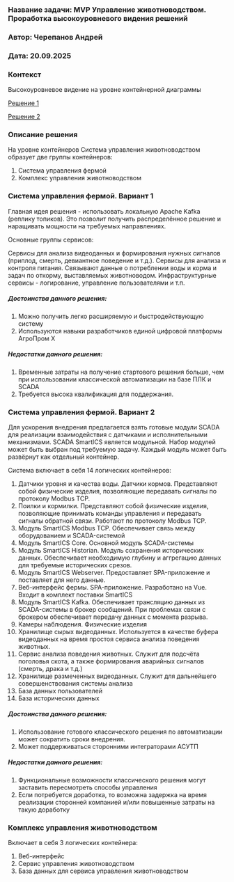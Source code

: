### Название задачи: MVP Управление животноводством. Проработка высокоуровневого видения решений 
### Автор: Черепанов Андрей
### Дата: 20.09.2025


### Контекст

Высокоуровневое видение на уровне контейнерной диаграммы

[Решение 1](C2_Вариант1.puml)

[Решение 2](C2_Вариант2.puml)


### Описание решения

На уровне контейнеров Система управления животноводством образует две группы контейнеров:
1. Система управления фермой
2. Комплекс управления животноводством

### Система управления фермой. Вариант 1

Главная идея решения - использовать локальную Apache Kafka (реплику топиков).
Это позволит получить распределённое решение и наращивать мощности на требуемых направлениях.

Основные группы сервисов:

Сервисы для анализа видеоданных и формирования нужных сигналов (приплод, смерть, девиантное поведение и т.д.).
Сервисы для анализа и контроля питания. Связывают данные о потреблении воды и корма и задач по откорму, выставляемых животноводом.
Инфраструктурные сервисы - логирование, управление пользователями и т.п.

##### Достоинства данного решения:

1. Можно получить легко расширяемую и быстродействующую систему
2. Используются навыки разработчиков единой цифровой платформы АгроПром Х

##### Недостатки данного решения:

1. Временные затраты на получение стартового решения больше, чем при использовании классической автоматизации на базе ПЛК и SCADA
2. Требуется высока квалификация для поддержания.

### Система управления фермой. Вариант 2

Для ускорения внедрения предлагается взять готовые модули SCADA для реализации взаимодействия с датчиками и исполнительными механизмами.
SCADA SmartICS является модульной. Набор модулей может быть выбран под требуемую задачу. Каждый модуль может быть развёрнут как отдельный контейнер.

Система включает в себя 14 логических контейнеров:

1. Датчики уровня и качества воды. Датчики кормов. Представляют собой физические изделия, позволяющие передавать сигналы по протоколу Modbus TCP.
2. Поилки и кормилки. Представляют собой физические изделия, позволяющие принимать команды управления и передавать сигналы обратной связи. Работают по протоколу Modbus TCP.
3. Модуль SmartICS Modbus TCP. Обеспечивает связь между оборудованием и SCADA-системой 
4. Модуль SmartICS Core. Основной модуль SCADA-системы
5. Модуль SmartICS Historian. Модуль сохранения исторических данных. Обеспечивает необходимую глубину и аггрегацию данных для требуемые исторических срезов.
6. Модуль SmartICS Webserver. Предоставляет SPA-приложение и поставляет для него данные.
7. Веб-интерфейс фермы. SPA-приложение. Разработано на Vue. Входит в комплект поставки SmartICS
8. Модуль SmartICS Kafka. Обеспечивает трансляцию данных из SCADA-системы в брокер сообщений. При проблемах связи с брокером обеспечивает передачу данных с момента разрыва.
9. Камеры наблюдения. Физические изделия
10. Хранилище сырых видеоданных. Используется в качестве буфера видеоданных на время простоя сервиса анализа поведения животных.
11. Сервис анализа поведения животных. Служит для подсчёта поголовья скота, а также формирования аварийных сигналов (смерть, драка и т.д.)
12. Хранилище размеченных видеоданных. Служит для дальнейшего совершенствования системы анализа
13. База данных пользователей
14. База исторических данных

##### Достоинства данного решения:

1. Использование готового классического решения по автоматизации может сократить сроки внедрения.
2. Может поддерживаться сторонними интеграторами АСУТП

##### Недостатки данного решения:

1. Функциональные возможности классического решения могут заставить пересмотреть способы управления
2. Если потребуется доработка, то возможна задержка на время реализации сторонней компанией и/или повышенные затраты на такую доработку

### Комплекс управления животноводством

Включает в себя 3 логических контейнера:

1. Веб-интерфейс
2. Сервис управления животноводством
3. База данных для сервиса управления животноводством



